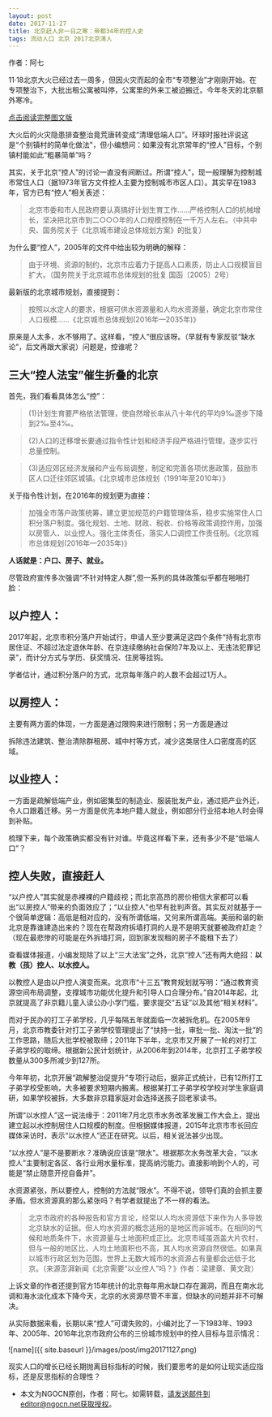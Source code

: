 ```yaml
---
layout: post
date: 2017-11-27
title: 北京赶人非一日之寒：帝都34年的控人史
tags: 流动人口 北京 2017北京清人  
---
```


作者：阿七

11·18北京大火已经过去一周多，但因火灾而起的全市“专项整治”才刚刚开始。在专项整治下，大批出租公寓被叫停，公寓里的外来工被迫搬迁。今年冬天的北京额外寒冷。

<!--more-->


[点击阅读完整图文版](https://chinacivilsocietywatch.github.io/zixun/34-years-history-of-eviction-in-Beijing.pdf)

大火后的火灾隐患排查整治竟荒唐转变成“清理低端人口”。环球时报社评说这是“个别镇村的简单化做法"，但小编想问：如果没有北京常年的“控人”目标，个别镇村能如此“粗暴简单”吗？

其实，关于北京“控人”的讨论一直没有间断过。所谓“控人”，现一般理解为控制城市常住人口（据1973年官方文件控人主要为控制城市市区人口）。其实早在1983年，官方已有“控人”相关表述：

>北京市委和市人民政府要认真搞好计划生育工作……严格控制人口的机械增长，坚决把北京市到二○○○年的人口规模控制在一千万人左右。（中共中央、国务院关于《北京城市建设总体规划方案》的批复）

为什么要“控人”，2005年的文件中给出较为明确的解释：

> 由于环境、资源的制约，北京市应着力于提高人口素质，防止人口规模盲目扩大。（国务院关于北京城市总体规划的批复 国函〔2005〕2号）

最新版的北京城市规划，直接提到：

>按照以水定人的要求，根据可供水资源量和人均水资源量，确定北京市常住人口规模……《北京城市总体规划(2016年—2035年)》

原来是人太多，水不够用了。这样看，“控人”很应该呀。（早就有专家反驳“缺水论”，后文再跟大家说）问题是，控谁呢？


## 三大“控人法宝”催生折叠的北京

首先，我们看看具体怎么“控”：

>(1)计划生育要严格依法管理，使自然增长率从八十年代的平均9‰逐步下降到2‰至4‰。

>(2)人口的迁移增长要通过指令性计划和经济手段严格进行管理，逐步实行总量控制。

>(3)适应郊区经济发展和产业布局调整，制定和完善各项优惠政策，鼓励市区人口迁往郊区城镇。《北京城市总体规划（1991年至2010年）》


关于指令性计划，在2016年的规划更为直接：

>加强全市落户政策统筹，建立更加规范的户籍管理体系，稳步实施常住人口积分落户制度。强化规划、土地、财政、税收、价格等政策调控作用，加强以房管人、以业控人。强化主体责任，落实人口调控工作责任制。《北京城市总体规划(2016年—2035年)》


**人话就是：户口、房子、就业。**


尽管政府宣传多次强调“不针对特定人群”,但一系列的具体政策似乎都在啪啪打脸：


## 以户控人：

2017年起，北京市积分落户开始试行，申请人至少要满足这四个条件“持有北京市居住证、不超过法定退休年龄、在京连续缴纳社会保险7年及以上、无违法犯罪记录”，而计分方式与学历、获奖情况、住房等挂钩。

学者估计，通过积分落户的方式，北京每年落户的人数不会超过1万人。


## 以房控人：

主要有两方面的体现，一方面是通过限购来进行限制；另一方面是通过

拆除违法建筑、整治清除群租房、城中村等方式，减少这类居住人口密度高的区域。


## 以业控人：

一方面是疏解低端产业，例如密集型的制造业、服装批发产业，通过把产业外迁，令人口跟着迁移。另一方面是优先本地户籍人就业，例如部分行业招本地人时会得到补贴。

梳理下来，每个政策确实都没有针对谁。毕竟这样看下来，还有多少不是“低端人口”？


## 控人失败，直接赶人

“以户控人”其实就是赤裸裸的户籍歧视；而北京高昂的房价相信大家都可以看出“以房控人”带来的负面效应了；“以业控人”也早有批判声音。其实反对就基于一个很简单逻辑：高低是相对应的，没有所谓低端，又何来所谓高端。美丽和谐的新北京是靠谁建造出来的？现在在帮政府拆墙打洞的人是不是明天就要被政府赶走？（现在最悲惨的可能是在外拆墙打洞，回到家发现租的房子不能租下去了）


查看媒体报道，小编发现除了以上“三大法宝”之外，北京“控人”还有两大绝招：**以教（孩）控人、以水控人。**

以教控人是由以户控人演变而来。北京市“十三五”教育规划就写明：“通过教育资源空间布局调整，支撑城市功能优化提升和引导人口合理分布。”自2014年起，北京就提高了非京籍儿童入读公办小学门槛，要求提交“五证”以及其他“相关材料”。

而对于民办的打工子弟学校，几乎每隔五年就面临一次被拆危机。在2005年9月，北京市教委针对打工子弟学校管理提出了“扶持一批，审批一批、淘汰一批”的工作思路，随后大批学校被取缔；2011年下半年，北京市又开展了一轮的对打工子弟学校的取缔。根据新公民计划统计，从2006年到2014年，北京打工子弟学校数量从300多所减少到127所。

今年年初，北京开展“疏解整治促提升”专项行动后，据非正式统计，已有12所打工子弟学校受影响，大多被要求短期内搬离。根据某打工子弟学校学校对学生家庭调研，如果学校被拆，大多数非京籍家庭对会选择送孩子回老家读书。

所谓“以水控人”这一说法缘于：2011年7月北京市水务改革发展工作大会上，提出建立起以水控制居住人口规模的制度。但根据媒体报道，2015年北京市市长回应媒体采访时，表示“以水控人”还正在研究。以后，相关说法甚少出现。

“以水控人”是不是要断水？准确说应该是“限水”。根据那次水务改革大会，“以水控人”主要制定各区、各行业用水量标准，提高纳污能力。直接影响到个人的，可能是“禁止随意开挖自备井”。

水资源紧张，所以要控人，控制的方法就“限水”。不得不说，领导们真的会抓主要矛盾。但水资源真的那么紧张吗？有学者就提出了不一样的看法。

>北京市政府的各种报告和官方言论，经常以人均水资源低下来作为人多导致北京缺水的证据。但人均水资源的概念适用的是地区而非城市。在相同的气候和地质条件下，水资源量与土地面积成正比。北京市域虽涵盖大片农村，但与一般的地区比，人均土地面积也不高，其人均水资源自然很低。如果真以城市行政区划为范围，世界上无数大城市的水资源占有量都会远低于北京。（来源澎湃新闻《北京需要“以业控人”吗？》作者：梁建章、黄文政）

上诉文章的作者还提到官方15年统计的北京每年用水缺口存在漏洞，而且在南水北调和海水淡化成本下降今天，北京的水资源尽管不丰富，但缺水的问题并非不可解决。


从实际数据来看，长期以来“控人”可谓失败的，小编对比了一下1983年、1993年、2005年、2016年北京市政府公布的三份城市规划中的控人目标与显示情况：


![name]({{ site.baseurl }}/images/post/img20171127.png)

现实人口的增长已经长期抛离目标指标的时候，我们要思考的是如何让现实适应指标，还是反思指标的合理性？


* 本文为NGOCN原创，作者：阿七。如需转载，请发送邮件到editor@ngocn.net获取授权。


